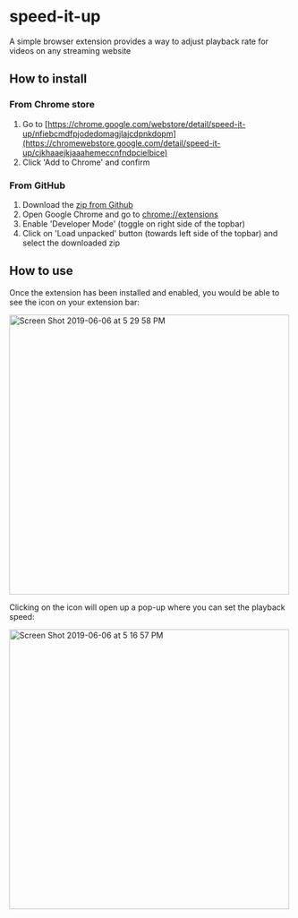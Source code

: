 # speed-it-up

A simple browser extension provides a way to adjust playback rate for videos on any streaming website

## How to install

### From Chrome store
1. Go to [https://chrome.google.com/webstore/detail/speed-it-up/nfiebcmdfpjodedomagjlajcdpnkdopm](https://chromewebstore.google.com/detail/speed-it-up/cjkhaaejkjaaahemeccnfndpcielbice)
2. Click 'Add to Chrome' and confirm

### From GitHub

1. Download the [zip from Github](https://github.com/devenbansod/speed-it-up/releases)
2. Open Google Chrome and go to [chrome://extensions](chrome://extensions)
3. Enable 'Developer Mode' (toggle on right side of the topbar)
4. Click on 'Load unpacked' button (towards left side of the topbar) and select the downloaded zip


## How to use

Once the extension has been installed and enabled, you would be able to see the icon on your extension bar:

<img width="500" alt="Screen Shot 2019-06-06 at 5 29 58 PM" src="https://user-images.githubusercontent.com/5762808/59031369-1b330d00-8881-11e9-84c8-fe708ad46af2.png">

Clicking on the icon will open up a pop-up where you can set the playback speed:

<img width="500" alt="Screen Shot 2019-06-06 at 5 16 57 PM" src="https://user-images.githubusercontent.com/5762808/59030632-24bb7580-887f-11e9-8316-fac57871bb33.png">
